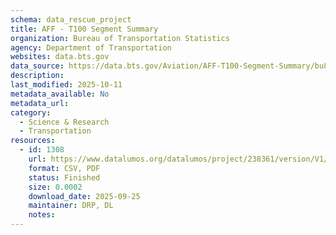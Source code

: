 ```yaml
---
schema: data_rescue_project 
title: AFF - T100 Segment Summary
organization: Bureau of Transportation Statistics
agency: Department of Transportation
websites: data.bts.gov
data_source: https://data.bts.gov/Aviation/AFF-T100-Segment-Summary/bu82-4pwz/about_data
description: 
last_modified: 2025-10-11
metadata_available: No
metadata_url: 
category:
  - Science & Research 
  - Transportation 
resources:
  - id: 1308
    url: https://www.datalumos.org/datalumos/project/238361/version/V1/view
    format: CSV, PDF
    status: Finished
    size: 0.0002
    download_date: 2025-09-25
    maintainer: DRP, DL
    notes: 
---
```

